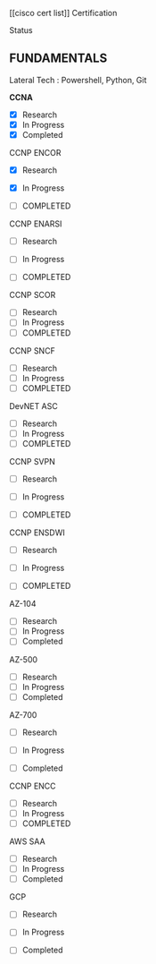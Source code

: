 
[[cisco cert list]]
Certification

Status

## FUNDAMENTALS

Lateral Tech : Powershell, Python, Git

**CCNA**

- [x] Research
- [x] In Progress
- [x] Completed

CCNP ENCOR
- [x] Research
- [x] In Progress
- [ ] COMPLETED 


CCNP ENARSI 
- [ ] Research
- [ ] In Progress
- [ ] COMPLETED 


CCNP SCOR
- [ ] Research
- [ ] In Progress 
- [ ] COMPLETED 

CCNP SNCF
- [ ] Research
- [ ] In Progress
- [ ] COMPLETED

DevNET ASC
- [ ] Research
- [ ] In Progress
- [ ] COMPLETED

CCNP SVPN
- [ ] Research
- [ ] In Progress
- [ ] COMPLETED


CCNP ENSDWI
- [ ] Research
- [ ] In Progress
- [ ] COMPLETED


AZ-104
- [ ] Research
- [ ] In Progress
- [ ] Completed

AZ-500
- [ ] Research
- [ ] In Progress
- [ ] Completed

AZ-700
- [ ] Research
- [ ] In Progress
- [ ] Completed


CCNP ENCC
- [ ] Research
- [ ] In Progress
- [ ] COMPLETED

AWS SAA
- [ ] Research
- [ ] In Progress
- [ ] Completed

GCP
- [ ] Research
- [ ] In Progress
- [ ] Completed







